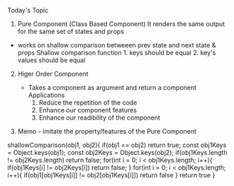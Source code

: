 Today's Topic 
1. Pure Component (Class Based Component) 
  It renders the same output for the same set of states and props
  - works on shallow comparison betweeen prev state and next state & props
    Shallow comparison function 
        1. keys should be equal
        2. key's values should be equal


2. Higer Order Component
    - Takes a component as argument and return a component 
    Applications
        1. Reduce the repetition of the code 
        2. Enhance our component features
        3. Enhance our readibility of the component

3. Memo - imitate the property/features of the Pure Component

shallowComparison(obj1, obj2){
    if(obj1 == obj2) return true;
    const obj1Keys = Object.keys(obj1);
    const obj2Keys = Object.keys(obj2);
    if(obj1Keys.length != obj2Keys.length) return false;
    for(int i = 0; i < obj1Keys.length; i++){
        if(obj1Keys[i] != obj2Keys[i]) return false;
    }
    for(int i = 0; i < obj1Keys.length; i++){
        if(obj1[obj1Keys[i]] != obj2[obj1Keys[i]]) return false
    }
    return true
}
